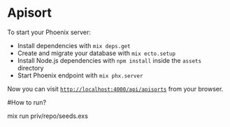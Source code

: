 # Apisort

To start your Phoenix server:

  * Install dependencies with `mix deps.get`
  * Create and migrate your database with `mix ecto.setup`
  * Install Node.js dependencies with `npm install` inside the `assets` directory
  * Start Phoenix endpoint with `mix phx.server`

Now you can visit [`http://localhost:4000/api/apisorts`](http://localhost:4000/api/apisorts) from your browser.

#How to run?

mix run priv/repo/seeds.exs
